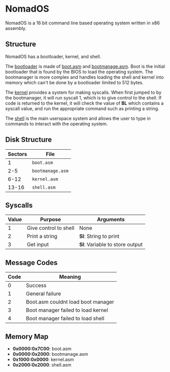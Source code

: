 # NomadOS
NomadOS is a 16 bit command line based operating system written in x86 assembly.

## Structure
NomadOS has a bootloader, kernel, and shell.

The [bootloader](src/boot/) is made of [boot.asm](src/boot/boot.asm) and [bootmanage.asm](src/boot/bootmanage.asm).
Boot is the initial bootloader that is found by the BIOS to load the operating system.
The bootmanager is more complex and handles loading the shell and kernel into memory which can't be done by a bootloader limited to 512 bytes.

The [kernel](src/kernel/kernel.asm) provides a system for making syscalls.
When first jumped to by the bootmanager, it will run syscall 1, which is to give control to the shell.
If code is returned to the kernel, it will check the value of **BL** which contains a syscall value, and run the appropriate command such as printing a string.

The [shell](src/shell/) is the main userspace system and allows the user to type in commands to interact with the operating system.

## Disk Structure
| Sectors | File             |
|---------|------------------|
| 1       | `boot.asm`       |
| 2-5     | `bootmanage.asm` |
| 6-12    | `kernel.asm`     |
| 13-16   | `shell.asm`      |

## Syscalls
| Value | Purpose               | Arguments                        |
|-------|-----------------------|----------------------------------|
| 1     | Give control to shell | None                             |
| 2     | Print a string        | **SI**: String to print          |
| 3     | Get input             | **SI**: Variable to store output |

## Message Codes
| Code | Meaning                            |
|------|------------------------------------|
| 0    | Success                            |
| 1    | General failure                    |
| 2    | Boot.asm couldnt load boot manager |
| 3    | Boot manager failed to load kernel |
| 4    | Boot manager failed to load shell  |

## Memory Map
- **0x0000:0x7C00**: boot.asm
- **0x0000:0x2000**: bootmanage.asm
- **0x1000:0x0000**: kernel.asm
- **0x2000:0x2000**: shell.asm
